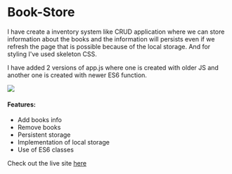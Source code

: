 # Book-Store

I have create a inventory system like CRUD application where we can store information about the books and the information will persists even if we refresh the page that is possible because of the local storage. And for styling I've used skeleton CSS.

I have added 2  versions of app.js where one is created with older JS and another one is created with newer ES6 function.

![](https://i.postimg.cc/FFwJxRqw/Book-store.jpg)
 
####  Features:
- Add books info
- Remove books
- Persistent storage
- Implementation of local storage
- Use of ES6 classes

Check out the live site [here](https://book-store-2020.netlify.app/) 

